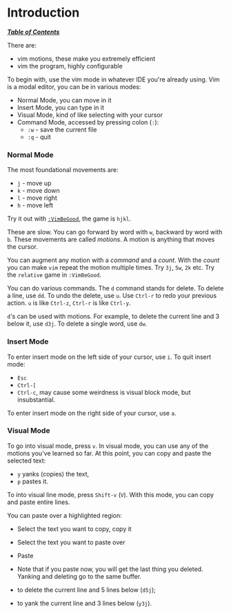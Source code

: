 # Introduction

[***Table of Contents***](./ToC.md)

There are:
- vim motions, these make you extremely efficient
- vim the program, highly configurable

To begin with, use the vim mode in whatever IDE you're already using.
Vim is a modal editor, you can be in various modes:

- Normal Mode, you can move in it
- Insert Mode, you can type in it
- Visual Mode, kind of like selecting with your cursor
- Command Mode, accessed by pressing colon (`:`):
    - `:w` - save the current file
    - `:q` - quit

### Normal Mode

The most foundational movements are:
- `j` - move up
- `k` - move down
- `l` - move right
- `h` - move left 

Try it out with [`:VimBeGood`](https://github.com/ThePrimeagen/vim-be-good),
the game is `hjkl`.

These are slow. You can go forward by word with `w`, backward by word with
`b`. These movements are called *motions*. A motion is anything that moves the
cursor. 

You can augment any motion with a *command* and a *count*. With the *count* you
can make `vim` repeat the motion multiple times. Try `3j`, `5w`, `2k` etc. Try
the `relative` game in `:VimBeGood`.

You can do various commands. The `d` command stands for delete. To delete a
line, use `dd`. To undo the delete, use `u`. Use `Ctrl-r` to redo your previous
action. `u` is like `Ctrl-z`, `Ctrl-r` is like `Ctrl-y`. 

`d`'s can be used with motions. For example, to delete the current line and 3
below it, use `d3j`. To delete a single word, use `dw`.

### Insert Mode

To enter insert mode on the left side of your cursor, use `i`. To quit insert
mode:

- `Esc`
- `Ctrl-[`
- `Ctrl-c`, may cause some weirdness is visual block mode, but insubstantial.

To enter insert mode on the right side of your cursor, use `a`.

### Visual Mode

To go into visual mode, press `v`. In visual mode, you can use any of the
motions you've learned so far. At this point, you can copy and paste the
selected text: 
- `y` yanks (copies) the text, 
- `p` pastes it.

To into visual line mode, press `Shift-v` (`V`). With this mode, you can copy
and paste entire lines.

You can paste over a highlighted region: 
- Select the text you want to copy, copy it
- Select the text you want to paste over
- Paste
- Note that if you paste now, you will get the last thing you deleted. Yanking
and deleting go to the same buffer.

- to delete the current line and 5 lines below (`d5j`);
- to yank the current line and 3 lines below (`y3j`).
